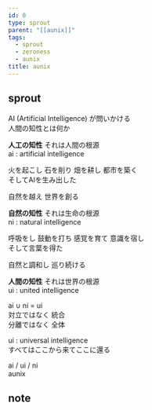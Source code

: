 ```yaml
---
id: 0
type: sprout
parent: "[[aunix]]"
tags:
  - sprout
  - zeroness
  - aunix
title: aunix
---
```

## sprout
AI (Artificial Intelligence) が問いかける  
人間の知性とは何か

**人工の知性** それは人間の根源  
ai : artificial intelligence

火を起こし 石を削り 畑を耕し 都市を築く  
そしてAIを生み出した

自然を越え 世界を創る

**自然の知性** それは生命の根源  
ni : natural intelligence

呼吸をし 鼓動を打ち 感覚を育て 意識を宿し  
そして言葉を得た

自然と調和し 巡り続ける

**人間の知性** それは世界の根源  
ui : united intelligence

ai ∪ ni = ui  
対立ではなく 統合  
分離ではなく 全体

ui : universal intelligence  
すべてはここから来てここに還る

ai / ui / ni  
aunix
## note

